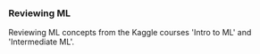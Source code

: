 ### Reviewing ML 

Reviewing ML concepts from the Kaggle courses 'Intro to ML' and 'Intermediate ML'. 
